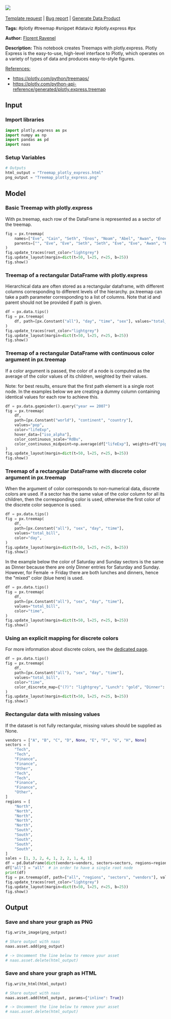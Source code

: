 <a href="https://app.naas.ai/user-redirect/naas/downloader?url=https://raw.githubusercontent.com/jupyter-naas/awesome-notebooks/master/Plotly/Plotly_Create_Treemaps_with_plotly.express.ipynb" target="_parent"><img src="https://naasai-public.s3.eu-west-3.amazonaws.com/Open_in_Naas_Lab.svg"/></a><br><br><a href="https://github.com/jupyter-naas/awesome-notebooks/issues/new?assignees=&labels=&template=template-request.md&title=Tool+-+Action+of+the+notebook+">Template request</a> | <a href="https://github.com/jupyter-naas/awesome-notebooks/issues/new?assignees=&labels=bug&template=bug_report.md&title=Plotly+-+Create+Treemaps+with+plotly.express:+Error+short+description">Bug report</a> | <a href="https://app.naas.ai/user-redirect/naas/downloader?url=https://raw.githubusercontent.com/jupyter-naas/awesome-notebooks/master/Naas/Naas_Start_data_product.ipynb" target="_parent">Generate Data Product</a>

**Tags:** #plotly #treemap #snippet #dataviz #plotly.express #px

**Author:** [Florent Ravenel](https://www.linkedin.com/in/florent-ravenel/)

**Description:** This notebook creates Treemaps with plotly.express. Plotly Express is the easy-to-use, high-level interface to Plotly, which operates on a variety of types of data and produces easy-to-style figures.

<u>References:</u>
- https://plotly.com/python/treemaps/
- https://plotly.com/python-api-reference/generated/plotly.express.treemap

## Input

### Import libraries


```python
import plotly.express as px
import numpy as np
import pandas as pd
import naas
```

### Setup Variables


```python
# Outputs
html_output = "Treemap_plotly_express.html"
png_output = "Treemap_plotly_express.png"
```

## Model

### Basic Treemap with plotly.express
With px.treemap, each row of the DataFrame is represented as a sector of the treemap.


```python
fig = px.treemap(
    names=["Eve", "Cain", "Seth", "Enos", "Noam", "Abel", "Awan", "Enoch", "Azura"],
    parents=["", "Eve", "Eve", "Seth", "Seth", "Eve", "Eve", "Awan", "Eve"],
)
fig.update_traces(root_color="lightgrey")
fig.update_layout(margin=dict(t=50, l=25, r=25, b=25))
fig.show()
```

### Treemap of a rectangular DataFrame with plotly.express
Hierarchical data are often stored as a rectangular dataframe, with different columns corresponding to different levels of the hierarchy. px.treemap can take a path parameter corresponding to a list of columns. Note that id and parent should not be provided if path is given.


```python
df = px.data.tips()
fig = px.treemap(
    df, path=[px.Constant("all"), "day", "time", "sex"], values="total_bill"
)
fig.update_traces(root_color="lightgrey")
fig.update_layout(margin=dict(t=50, l=25, r=25, b=25))
fig.show()
```

### Treemap of a rectangular DataFrame with continuous color argument in px.treemap
If a color argument is passed, the color of a node is computed as the average of the color values of its children, weighted by their values.

Note: for best results, ensure that the first path element is a single root node. In the examples below we are creating a dummy column containing identical values for each row to achieve this.


```python
df = px.data.gapminder().query("year == 2007")
fig = px.treemap(
    df,
    path=[px.Constant("world"), "continent", "country"],
    values="pop",
    color="lifeExp",
    hover_data=["iso_alpha"],
    color_continuous_scale="RdBu",
    color_continuous_midpoint=np.average(df["lifeExp"], weights=df["pop"]),
)
fig.update_layout(margin=dict(t=50, l=25, r=25, b=25))
fig.show()
```

### Treemap of a rectangular DataFrame with discrete color argument in px.treemap
When the argument of color corresponds to non-numerical data, discrete colors are used. If a sector has the same value of the color column for all its children, then the corresponding color is used, otherwise the first color of the discrete color sequence is used.


```python
df = px.data.tips()
fig = px.treemap(
    df,
    path=[px.Constant("all"), "sex", "day", "time"],
    values="total_bill",
    color="day",
)
fig.update_layout(margin=dict(t=50, l=25, r=25, b=25))
fig.show()
```

In the example below the color of Saturday and Sunday sectors is the same as Dinner because there are only Dinner entries for Saturday and Sunday. However, for Female -> Friday there are both lunches and dinners, hence the "mixed" color (blue here) is used.


```python
df = px.data.tips()
fig = px.treemap(
    df,
    path=[px.Constant("all"), "sex", "day", "time"],
    values="total_bill",
    color="time",
)
fig.update_layout(margin=dict(t=50, l=25, r=25, b=25))
fig.show()
```

### Using an explicit mapping for discrete colors
For more information about discrete colors, see the [dedicated page](https://plotly.com/python/discrete-color/).


```python
df = px.data.tips()
fig = px.treemap(
    df,
    path=[px.Constant("all"), "sex", "day", "time"],
    values="total_bill",
    color="time",
    color_discrete_map={"(?)": "lightgrey", "Lunch": "gold", "Dinner": "darkblue"},
)
fig.update_layout(margin=dict(t=50, l=25, r=25, b=25))
fig.show()
```

### Rectangular data with missing values
If the dataset is not fully rectangular, missing values should be supplied as None.


```python
vendors = ["A", "B", "C", "D", None, "E", "F", "G", "H", None]
sectors = [
    "Tech",
    "Tech",
    "Finance",
    "Finance",
    "Other",
    "Tech",
    "Tech",
    "Finance",
    "Finance",
    "Other",
]
regions = [
    "North",
    "North",
    "North",
    "North",
    "North",
    "South",
    "South",
    "South",
    "South",
    "South",
]
sales = [1, 3, 2, 4, 1, 2, 2, 1, 4, 1]
df = pd.DataFrame(dict(vendors=vendors, sectors=sectors, regions=regions, sales=sales))
df["all"] = "all"  # in order to have a single root node
print(df)
fig = px.treemap(df, path=["all", "regions", "sectors", "vendors"], values="sales")
fig.update_traces(root_color="lightgrey")
fig.update_layout(margin=dict(t=50, l=25, r=25, b=25))
fig.show()
```

## Output

### Save and share your graph as PNG


```python
fig.write_image(png_output)

# Share output with naas
naas.asset.add(png_output)

# -> Uncomment the line below to remove your asset
# naas.asset.delete(html_output)
```

### Save and share your graph as HTML


```python
fig.write_html(html_output)

# Share output with naas
naas.asset.add(html_output, params={"inline": True})

# -> Uncomment the line below to remove your asset
# naas.asset.delete(html_output)
```
